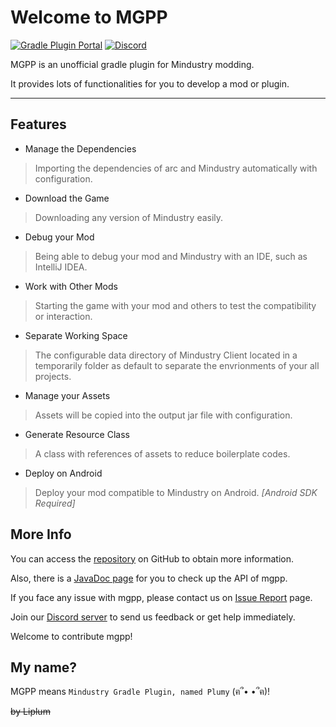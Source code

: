 # Welcome to MGPP
[![Gradle Plugin Portal](https://img.shields.io/gradle-plugin-portal/v/io.github.liplum.mgpp?color=02303a&label=Gradle%20Plugin&logo=Gradle&style=for-the-badge)](https://plugins.gradle.org/plugin/io.github.liplum.mgpp) [![Discord](https://img.shields.io/discord/937228972041842718?color=b5e853&label=Discord&logo=Discord&style=for-the-badge)](https://discord.gg/3Hrep3WtUz)

MGPP is an unofficial gradle plugin for Mindustry modding.

It provides lots of functionalities for you to develop a mod or plugin.

___

## Features
- Manage the Dependencies
> Importing the dependencies of arc and Mindustry automatically with configuration.

- Download the Game
> Downloading any version of Mindustry easily.

- Debug your Mod
> Being able to debug your mod and Mindustry with an IDE, such as IntelliJ IDEA.

- Work with Other Mods
> Starting the game with your mod and others to test the compatibility or interaction.

- Separate Working Space
> The configurable data directory of Mindustry Client located in a temporarily folder as default to separate the envrionments of your all projects.

- Manage your Assets
> Assets will be copied into the output jar file with configuration.

- Generate Resource Class
> A class with references of assets to reduce boilerplate codes.

- Deploy on Android
> Deploy your mod compatible to Mindustry on Android. *[Android SDK Required]*

## More Info
You can access the [repository](https://github.com/PlumyGame/mgpp) on GitHub to obtain more information.

Also, there is a [JavaDoc page](https://plumygame.github.io/mgppDoc/index.html) for you to check up the API of mgpp.

If you face any issue with mgpp, please contact us on [Issue Report](https://github.com/PlumyGame/mgpp/issues) page.

Join our [Discord server](https://discord.gg/3Hrep3WtUz) to send us feedback or get help immediately.

Welcome to contribute mgpp!

## My name?
MGPP means `Mindustry Gradle Plugin, named Plumy` (ฅ՞• •՞ฅ)!

~~by Liplum~~